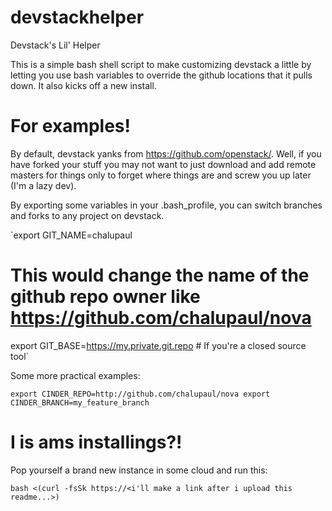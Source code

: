 devstackhelper
==============

Devstack's Lil' Helper

This is a simple bash shell script to make customizing devstack a little by letting
you use bash variables to override the github locations that it pulls down. It also 
kicks off a new install.


For examples!
=============

By default, devstack yanks from https://github.com/openstack/<PROJECT>. Well, if you
have forked your stuff you may not want to just download and add remote masters for things
only to forget where things are and screw you up later (I'm a lazy dev).

By exporting some variables in your .bash_profile, you can switch branches and forks to
any project on devstack.

`export GIT_NAME=chalupaul 
# This would change the name of the github repo owner like https://github.com/chalupaul/nova
export GIT_BASE=https://my.private.git.repo # If you're a closed source tool`


Some more practical examples:

`export CINDER_REPO=http://github.com/chalupaul/nova
export CINDER_BRANCH=my_feature_branch`

I is ams installings?!
======================

Pop yourself a brand new instance in some cloud and run this:

`bash <(curl -fsSk https://<i'll make a link after i upload this readme...>)`
